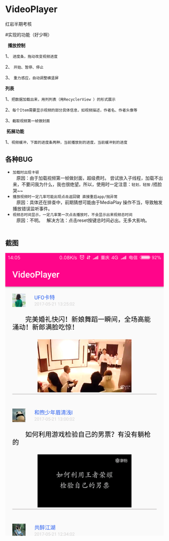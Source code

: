 # VideoPlayer
红岩半期考核

#实现的功能（好少啊）  

   **播放控制**  
   
1、 `进度条，拖动改变视频进度`  
  
2、 `开始、暂停、停止`  
  
3、 `重力感应，自动调整横竖屏`

  **列表**

1、`把数据加载出来，用列列表（用RecyclerView ）的形式展示`

2、`每个Item需要显示视频的部分具体信息，如视频描述，作者名、作者头像等`

3、`截取视频第一帧做封面`

  **拓展功能**
  
1、`视频缓冲，下面的进度条两种，当前播放到的进度，当前缓冲到的进度`


## 各种BUG ##

 * `加载时出现卡顿`   
    原因：由于加载视频第一帧做封面，超级费时。 尝试放入子线程，加载不出来，不要问我为什么，我也很绝望。所以，使用时一定注意：`轻划，轻按` /捂脸哭~~
 * `播放视频时一定几率可能出现点击返回键 直接重启app/抛异常`  
    原因：具体还在排查中，前期猜想可能由于MediaPlay 操作不当，导致触发播放错误监听事件。
 * `视频总时间显示，一定几率第一次点击播放时，不会显示出来视频总时间`  
    原因：不明。   解决方法：点击reset按键总时间必出。无多大影响。  
    
## 截图 ##

![RecycleView](https://github.com/lusen8/VideoPlayer/blob/master/screenShot/recycleView.png)  
